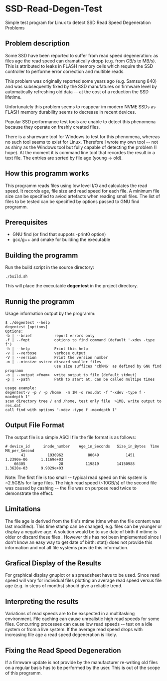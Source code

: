 # SSD-Read-Degen-Test
Simple test program for Linux to detect SSD Read Speed Degeneration Problems

## Problem description
Some SSD have been reported to suffer from read speed degeneration: as files age the read speed can dramatically dropp (e.g. from GB/s to MB/s). This is attributed to leaks in FLASH memory cells which require the SSD controller to performe error correction and multible reads. 

This problem was originally reported some years ago (e.g. Samsung 840) and was subsequently fixed by the SSD manufatures on firmware level by automatically refreshing old data -- at the cost of a reduction the SSD lifetime.

Unfortunately this problem seems to reappear im modern NVME SSDs as FLASH memory durability seems to decrease in recent devices. 

Popular SSD performance test tools are unable to detect this phenomena because they operate on freshly created files.

There is a shareware tool for Windows to test for this phenomena, whereas no such tool seems to exist for Linux. Therefore I wrote my own tool -- not as shiny as the Windows tool but fully capable of detecting the problem (I hope). At the moment it is command line tool that recordes the result in a text file. The entries are sorted by file age (young -> old). 

## How this programm works
This programm reads files using low level I/O and calculates the read speed. It records age, file size and read speed for each file. A minimum file size can be specified to aviod artefacts when reading small files. The list of files to be tested can be specified by options passed to GNU find programm.

## Prerequisites
- GNU find (or find that suppots -print0 option)
- gcc/g++ and cmake for building the executable

## Building the programm
Run the build script in the source directory:

    ./build.sh
This will place the executable **degentest** in the project directory.

## Runnig the programm
Usage information output by the programm:

    $ ./degentest --help
    degentest [options]
    Options:
    -b | --brief          report errors only
    -f | --fopt           options to find command (default '-xdev -type f')
    -h | --help           Print this help
    -v | --verbose        verbose output
    -V | --version        Print the version number
    -m | --minsize <size> discard smaller files
                          use size suffices 'cbkMG' as defined by GNU find programm
    -o | --output <fnam>  write output to file (default stdout)
    -p | --path           Path to start at, can be called multipe times

    usage example:
    degentest-v -p / -p /home  -m 1M -o res.dat -f "-xdev -type f -maxdepth 1"
    scan directory tree / and /home, test only file  >1MB, write output to res.dat
    call find with options "-xdev -type f -maxdepth 1"

## Output File Format
The output file is a simple ASCII file the file format is as follows:

    # device_id      inode_number    Age_in_Seconds   Size_in_Bytes  Time           MB_per_Second
           41          1930962           80049            1451      1.2390e-06      1.1169e+03
        66305               28          119819        14150988      1.3628e-03      9.9029e+03
Note: The first file is too small -- typical read speed on this system is ~2.5GB/s for large files. The high read speed (~10GB/s) of the second file was caused by cashing -- the file was on purpose read twice to demonstrate the effect.

## Limitations 
The file age is derived from the file's mtime (time when the file content was last modified). This time stamp can be changed,  e.g. files can be younger or display a negative age. A solution would be to use date of birth if mtime is older or discard these files . However this has not been implemented since I don't know an easy way to get date of birth: stat() does not provide this information and not all file systems provide this information.

## Grafical Display of the Results
For graphical display gnuplot or a spreadsheet have to be used. Since read speed will vary for individual files plotting an average read speed versus file age (e.g. in steps of months) should give a reliable trend.

## Interpreting the results
Variations of read speeds are to be exspected in a multitasking environment. File caching can cause unrealistic high read speeds for some files. Concurring processes can cause low read speeds -- test on a idle system or from a live system. If the average read speed drops with increasing file age a read speed degeneration is likely.

## Fixing the Read Speed Degeneration
If a firmware update is not provide by the manufacturer re-writing old files on a regular basis has to be performed by the user. This is out of the scope of this programm.